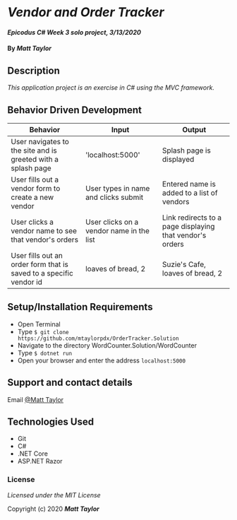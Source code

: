 # _Vendor and Order Tracker_

#### _Epicodus C# Week 3 solo project, 3/13/2020_

#### By _Matt Taylor_

## Description

_This application project is an exercise in C# using the MVC framework._

## Behavior Driven Development
| Behavior | Input | Output |
|----|----|-----|
|User navigates to the site and is greeted with a splash page|'localhost:5000'|Splash page is displayed|
|User fills out a vendor form to create a new vendor|User types in name and clicks submit|Entered name is added to a list of vendors|
|User clicks a vendor name to see that vendor's orders|User clicks on a vendor name in the list|Link redirects to a page displaying that vendor's orders|
|User fills out an order form that is saved to a specific vendor id|loaves of bread, 2|Suzie's Cafe, loaves of bread, 2|


## Setup/Installation Requirements

* Open Terminal
* Type ``$ git clone https://github.com/mtaylorpdx/OrderTracker.Solution``
* Navigate to the directory WordCounter.Solution/WordCounter
* Type ``$ dotnet run``
* Open your browser and enter the address ``localhost:5000``

## Support and contact details

Email [@Matt Taylor](mailto:me@email.com)

## Technologies Used

* Git
* C#
* .NET Core
* ASP.NET Razor

### License

*Licensed under the MIT License*

Copyright (c) 2020 **_Matt Taylor_**